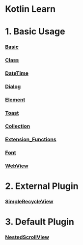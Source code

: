 # Kotlin Learn

# 1. Basic Usage

### [Basic]
### [Class]
### [DateTime]
### [Dialog]
### [Element]
### [Toast]
### [Collection]
### [Extension_Functions]
### [Font]
### [WebView]

# 2. External Plugin

### [SimpleRecycleView]

# 3. Default Plugin

### [NestedScrollView]

[Basic]: https://github.com/kdps/Kotlin_Learn/blob/master/Basic.md
[Class]: https://github.com/kdps/Kotlin_Learn/blob/master/Class.md
[DateTime]: https://github.com/kdps/Kotlin_Learn/blob/master/DateTime.md
[Dialog]: https://github.com/kdps/Kotlin_Learn/blob/master/Dialog.md
[Element]: https://github.com/kdps/Kotlin_Learn/blob/master/Element.md
[NestedScrollView]: https://github.com/kdps/Kotlin_Learn/blob/master/NestedScrollView.md
[SimpleRecycleView]: https://github.com/kdps/Kotlin_Learn/blob/master/SimpleRecycleView.md
[Toast]: https://github.com/kdps/Kotlin_Learn/blob/master/Toast.md
[Collection]: https://github.com/kdps/Kotlin_Learn/blob/master/Collection.md
[Extension_Functions]: https://github.com/kdps/Kotlin_Learn/blob/master/Extension_Functions.md
[Font]: https://github.com/kdps/Kotlin_Learn/blob/master/Font.md
[WebView]: https://github.com/kdps/Kotlin_Learn/blob/master/WebView.md

